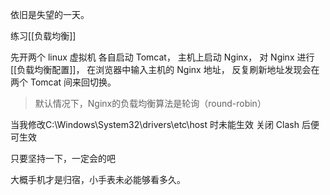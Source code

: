 依旧是失望的一天。

练习[[负载均衡]]

先开两个 linux 虚拟机
各自启动 Tomcat，
主机上启动 Nginx，
对 Nginx 进行[[负载均衡配置]]，
在浏览器中输入主机的 Nginx 地址，
反复刷新地址发现会在两个 Tomcat 间来回切换。

>默认情况下，Nginx的负载均衡算法是轮询（round-robin）

当我修改C:\Windows\System32\drivers\etc\host 时未能生效
关闭 Clash 后便可生效

只要坚持一下，一定会的吧

大概手机才是归宿，小手表未必能够看多久。

